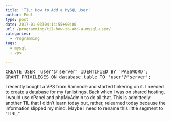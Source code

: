 ```yaml
---
title: 'TIL: How to Add a MySQL User'
author: Edel
type: post
date: 2017-01-03T04:14:55+00:00
url: /programming/til-how-to-add-a-mysql-user/
categories:
  - Programming
tags:
  - mysql
  - vps

---
```

<pre>CREATE USER 'user'@'server' IDENTIFIED BY 'PASSWORD';
GRANT PRIVILEGES ON database.table TO 'user'@'server';</pre>

I recently bought a VPS from Ramnode and started tinkering on it. I needed to create a database for my fanlistings. Back when I was on shared hosting, I would use cPanel and phpMyAdmin to do all that. This is admittedly another TIL that I didn&#8217;t learn today but, rather, relearned today because the information slipped my mind. Maybe I need to rename this little segment to &#8220;TIRL.&#8221;